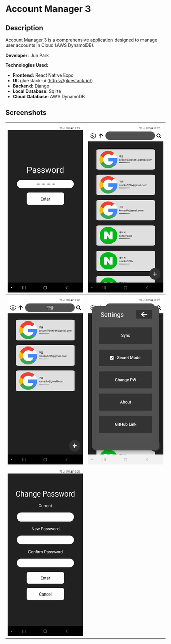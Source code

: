 # Account Manager 3

  ## Description

  Account Manager 3 is a comprehensive application designed to manage user accounts in Cloud (AWS DynamoDB). 

  **Developer:** Jun Park

  **Technologies Used:**
  - **Frontend:** React Native Expo
  - **UI:** gluestack-ui (https://gluestack.io/)
  - **Backend:** Django
  - **Local Database:** Sqlite
  - **Cloud Database:** AWS DynamoDB

  ## Screenshots

  | ![Password](Screenshots/PW.jpg) | ![Main](Screenshots/Main.jpg) |
  |---------------------------------|-------------------------------|
  | ![Search](Screenshots/Search.jpg) | ![Setting](Screenshots/Setting.jpg) |
  | ![Change Password](Screenshots/ChangePW.jpg) | |